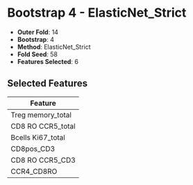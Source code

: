 # Bootstrap 4 - ElasticNet_Strict

- **Outer Fold**: 14
- **Bootstrap**: 4
- **Method**: ElasticNet_Strict
- **Fold Seed**: 58
- **Features Selected**: 6

## Selected Features

| Feature |
|---------|
| Treg memory_total |
| CD8 RO CCR5_total |
| Bcells Ki67_total |
| CD8pos_CD3 |
| CD8 RO CCR5_CD3 |
| CCR4_CD8RO |

